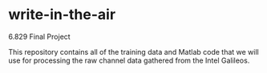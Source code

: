 # write-in-the-air
6.829 Final Project

This repository contains all of the training data and
Matlab code that we will use for processing the raw
channel data gathered from the Intel Galileos.
